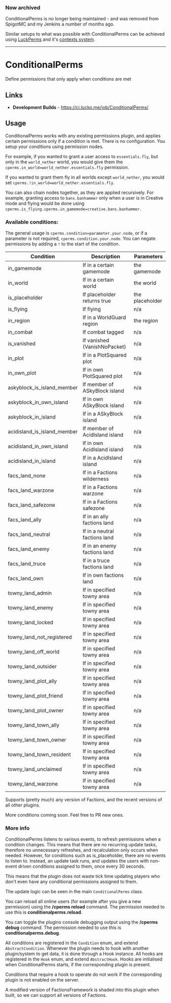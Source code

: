 ### Now archived

ConditionalPerms is no longer being maintained - and was removed from SpigotMC and my Jenkins a number of months ago.

Similar setups to what was possible with ConditionalPerms can be achieved using [LuckPerms](https://github.com/lucko/LuckPerms) and it's [contexts system](https://github.com/lucko/LuckPerms/wiki/Context).


___



# ConditionalPerms
Define permissions that only apply when conditions are met

## Links
* **Development Builds** - <https://ci.lucko.me/job/ConditionalPerms/>

## Usage
ConditionalPerms works with any existing permissions plugin, and applies certain permissions only if a condition is met. There is no configuration. You setup your conditions using permission nodes.

For example, if you wanted to grant a user access to `essentials.fly`, but only in the `world_nether` world, you would give them the `cperms.in_world=world_nether.essentials.fly` permission.

If you wanted to grant them fly in all worlds except `world_nether`, you would set `cperms.!in_world=world_nether.essentials.fly`.

You can also chain nodes together, as they are applied recursively.
For example, granting access to `bans.banhammer` only when a user is in Creative mode and flying would be done using `cperms.is_flying.cperms.in_gamemode=creative.bans.banhammer`.

### Available conditions:
The general usage is `cperms.condition=parameter.your.node`, or if a parameter is not required, `cperms.condition.your.node`. You can negate permissions by adding a `!` to the start of the condition.

| Condition                     | Description                      | Parameters       |
|-------------------------------|----------------------------------|------------------|
| in_gamemode                   | If in a certain gamemode         | the gamemode     |
| in_world                      | If in a certain world            | the world        |
| is_placeholder                | If placeholder returns true      | the placeholder  |
| is_flying                     | If flying                        | n/a              |
| in_region                     | If in a WorldGuard region        | the region       |
| in_combat                     | If combat tagged                 | n/a              |
| is_vanished                   | If vanished (VanishNoPacket)     | n/a              |
| in_plot                       | If in a PlotSquared plot         | n/a              |
| in_own_plot                   | If in own PlotSquared plot       | n/a              |
| askyblock_is_island_member    | If member of ASkyBlock island    | n/a              |
| askyblock_in_own_island       | If in own ASkyBlock island       | n/a              |
| askyblock_in_island           | If in a ASkyBlock island         | n/a              |
| acidisland_is_island_member   | If member of AcidIsland island   | n/a              |
| acidisland_in_own_island      | If in own AcidIsland island      | n/a              |
| acidisland_in_island          | If in a AcidIsland island        | n/a              |
| facs_land_none                | If in a Factions wilderness      | n/a              |
| facs_land_warzone             | If in a Factions warzone         | n/a              |
| facs_land_safezone            | If in a Factions safezone        | n/a              |
| facs_land_ally                | If in an ally factions land      | n/a              |
| facs_land_neutral             | If in a neutral factions land    | n/a              |
| facs_land_enemy               | If in an enemy factions land     | n/a              |
| facs_land_truce               | If in a truce factions land      | n/a              |
| facs_land_own                 | If in own factions land          | n/a              |
| towny_land_admin              | If in specified towny area       | n/a              |
| towny_land_enemy              | If in specified towny area       | n/a              |
| towny_land_locked             | If in specified towny area       | n/a              |
| towny_land_not_registered     | If in specified towny area       | n/a              |
| towny_land_off_world          | If in specified towny area       | n/a              |
| towny_land_outsider           | If in specified towny area       | n/a              |
| towny_land_plot_ally          | If in specified towny area       | n/a              |
| towny_land_plot_friend        | If in specified towny area       | n/a              |
| towny_land_plot_owner         | If in specified towny area       | n/a              |
| towny_land_town_ally          | If in specified towny area       | n/a              |
| towny_land_town_owner         | If in specified towny area       | n/a              |
| towny_land_town_resident      | If in specified towny area       | n/a              |
| towny_land_unclaimed          | If in specified towny area       | n/a              |
| towny_land_warzone            | If in specified towny area       | n/a              |


Supports (pretty much) any version of Factions, and the recent versions of all other plugins.

More conditions coming soon. Feel free to PR new ones.

### More info
ConditionalPerms listens to various events, to refresh permissions when a condition changes. This means that there are no recurring update tasks, therefore no unnecessary refreshes, and recalculation only occurs when needed. However, for conditions such as is_placeholder, there are no events to listen to. Instead, an update task runs, and updates the users with non-event driven conditions assigned to them, once every 30 seconds.

This means that the plugin does not waste tick time updating players who don't even have any conditional permissions assigned to them.

The update logic can be seen in the main `ConditionalPerms` class.

You can reload all online users (for example after you give a new permission) using the **/cperms reload** command. The permission needed to use this is **conditionalperms.reload**.

You can toggle the plugins console debugging output using the **/cperms debug** command. The permission needed to use this is **conditionalperms.debug**.

All conditions are registered in the `Condition` enum, and extend `AbstractCondition`. Whenever the plugin needs to hook with another plugin/system to get data, it is done through a Hook instance. All hooks are registered in the `Hook` enum, and extend `AbstractHook`. Hooks are initialised when ConditionalPerms starts, if the corresponding plugin is present.

Conditions that require a hook to operate do not work if the corresponding plugin is not enabled on the server.

A modified version of FactionsFramework is shaded into this plugin when built, so we can support all versions of Factions.

